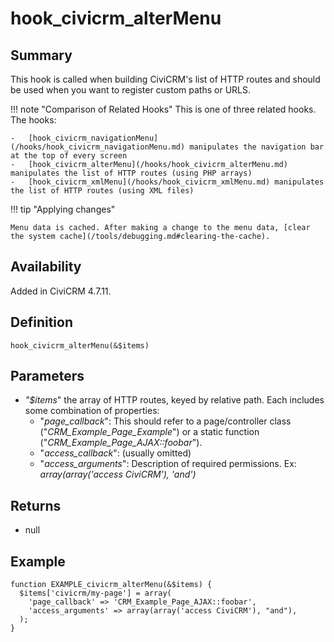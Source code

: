 # hook_civicrm_alterMenu

## Summary

This hook is called when building CiviCRM's list of HTTP routes and should be used when you want to register custom paths or URLS.

!!! note "Comparison of Related Hooks"
    This is one of three related hooks. The hooks:

    -   [hook_civicrm_navigationMenu](/hooks/hook_civicrm_navigationMenu.md) manipulates the navigation bar at the top of every screen
    -   [hook_civicrm_alterMenu](/hooks/hook_civicrm_alterMenu.md) manipulates the list of HTTP routes (using PHP arrays)
    -   [hook_civicrm_xmlMenu](/hooks/hook_civicrm_xmlMenu.md) manipulates the list of HTTP routes (using XML files)

!!! tip "Applying changes"

    Menu data is cached. After making a change to the menu data, [clear the system cache](/tools/debugging.md#clearing-the-cache).

## Availability

Added in CiviCRM 4.7.11.


## Definition

    hook_civicrm_alterMenu(&$items)

## Parameters

-   *"$items*" the array of HTTP routes, keyed by relative path. Each
    includes some combination of properties:
    -   "*page_callback*": This should refer to a page/controller class
        ("*CRM_Example_Page_Example*") or a static function
        ("*CRM_Example_Page_AJAX::foobar*").
    -   "*access_callback*": (usually omitted)
    -   "*access_arguments*": Description of required permissions. Ex:
        *array(array('access CiviCRM'), 'and')*

## Returns

-   null

## Example



    function EXAMPLE_civicrm_alterMenu(&$items) {
      $items['civicrm/my-page'] = array(
        'page_callback' => 'CRM_Example_Page_AJAX::foobar',
        'access_arguments' => array(array('access CiviCRM'), "and"),
      );
    }